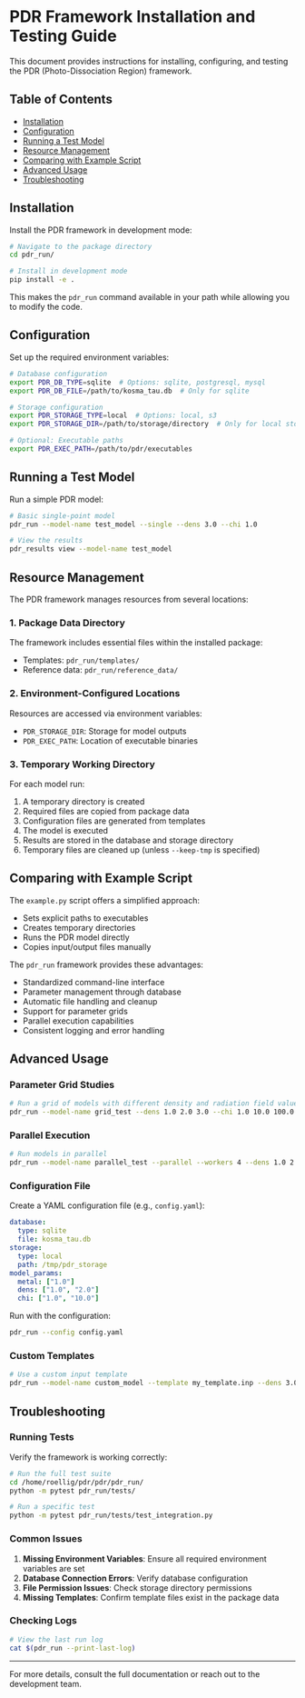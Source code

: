 # PDR Framework Installation and Testing Guide

This document provides instructions for installing, configuring, and testing the PDR (Photo-Dissociation Region) framework.

## Table of Contents
- [Installation](#installation)
- [Configuration](#configuration)
- [Running a Test Model](#running-a-test-model)
- [Resource Management](#resource-management)
- [Comparing with Example Script](#comparing-with-example-script)
- [Advanced Usage](#advanced-usage)
- [Troubleshooting](#troubleshooting)

## Installation

Install the PDR framework in development mode:

```bash
# Navigate to the package directory
cd pdr_run/

# Install in development mode
pip install -e .
```

This makes the `pdr_run` command available in your path while allowing you to modify the code.

## Configuration

Set up the required environment variables:

```bash
# Database configuration
export PDR_DB_TYPE=sqlite  # Options: sqlite, postgresql, mysql
export PDR_DB_FILE=/path/to/kosma_tau.db  # Only for sqlite

# Storage configuration
export PDR_STORAGE_TYPE=local  # Options: local, s3
export PDR_STORAGE_DIR=/path/to/storage/directory  # Only for local storage

# Optional: Executable paths
export PDR_EXEC_PATH=/path/to/pdr/executables
```

## Running a Test Model

Run a simple PDR model:

```bash
# Basic single-point model
pdr_run --model-name test_model --single --dens 3.0 --chi 1.0

# View the results
pdr_results view --model-name test_model
```

## Resource Management

The PDR framework manages resources from several locations:

### 1. Package Data Directory
The framework includes essential files within the installed package:
- Templates: `pdr_run/templates/`
- Reference data: `pdr_run/reference_data/`

### 2. Environment-Configured Locations
Resources are accessed via environment variables:
- `PDR_STORAGE_DIR`: Storage for model outputs
- `PDR_EXEC_PATH`: Location of executable binaries

### 3. Temporary Working Directory
For each model run:
1. A temporary directory is created
2. Required files are copied from package data
3. Configuration files are generated from templates
4. The model is executed
5. Results are stored in the database and storage directory
6. Temporary files are cleaned up (unless `--keep-tmp` is specified)

## Comparing with Example Script

The `example.py` script offers a simplified approach:
- Sets explicit paths to executables
- Creates temporary directories
- Runs the PDR model directly
- Copies input/output files manually

The `pdr_run` framework provides these advantages:
- Standardized command-line interface
- Parameter management through database
- Automatic file handling and cleanup
- Support for parameter grids
- Parallel execution capabilities
- Consistent logging and error handling

## Advanced Usage

### Parameter Grid Studies
```bash
# Run a grid of models with different density and radiation field values
pdr_run --model-name grid_test --dens 1.0 2.0 3.0 --chi 1.0 10.0 100.0
```

### Parallel Execution
```bash
# Run models in parallel
pdr_run --model-name parallel_test --parallel --workers 4 --dens 1.0 2.0 --chi 1.0 2.0
```

### Configuration File
Create a YAML configuration file (e.g., `config.yaml`):
```yaml
database:
  type: sqlite
  file: kosma_tau.db
storage:
  type: local
  path: /tmp/pdr_storage
model_params:
  metal: ["1.0"]
  dens: ["1.0", "2.0"]
  chi: ["1.0", "10.0"]
```

Run with the configuration:
```bash
pdr_run --config config.yaml
```

### Custom Templates
```bash
# Use a custom input template
pdr_run --model-name custom_model --template my_template.inp --dens 3.0 --chi 1.0
```

## Troubleshooting

### Running Tests
Verify the framework is working correctly:

```bash
# Run the full test suite
cd /home/roellig/pdr/pdr/pdr_run/
python -m pytest pdr_run/tests/

# Run a specific test
python -m pytest pdr_run/tests/test_integration.py
```

### Common Issues
1. **Missing Environment Variables**: Ensure all required environment variables are set
2. **Database Connection Errors**: Verify database configuration
3. **File Permission Issues**: Check storage directory permissions
4. **Missing Templates**: Confirm template files exist in the package data

### Checking Logs
```bash
# View the last run log
cat $(pdr_run --print-last-log)
```

---

For more details, consult the full documentation or reach out to the development team.